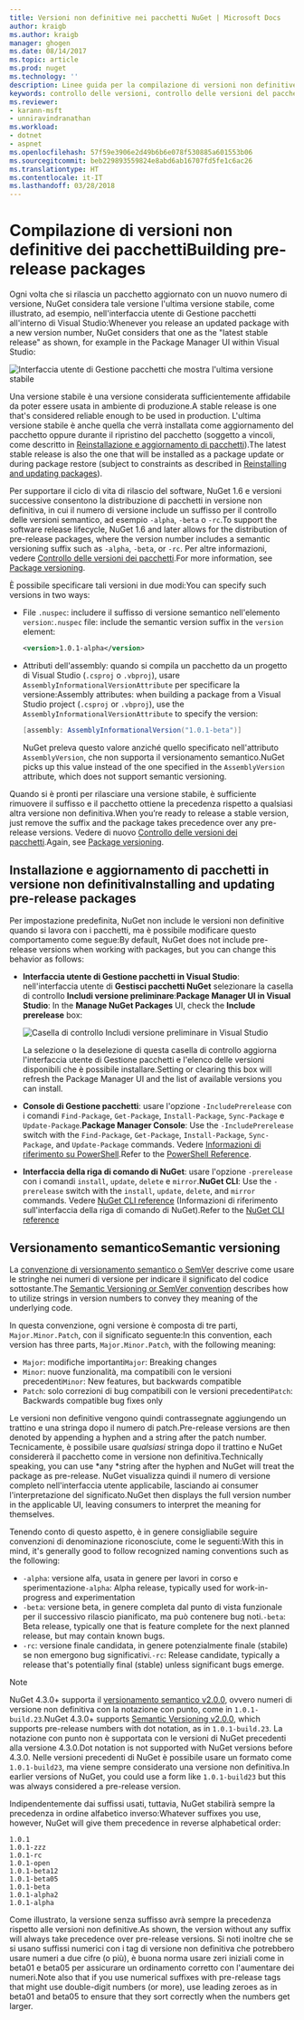 ```yaml
---
title: Versioni non definitive nei pacchetti NuGet | Microsoft Docs
author: kraigb
ms.author: kraigb
manager: ghogen
ms.date: 08/14/2017
ms.topic: article
ms.prod: nuget
ms.technology: ''
description: Linee guida per la compilazione di versioni non definitive dei pacchetti
keywords: controllo delle versioni, controllo delle versioni del pacchetto NuGet, versioni non definitive NuGet, pacchetti in versione non definitiva NuGet, versioni di anteprima dei pacchetti, versioni dei pacchetti RC, versioni dei pacchetti beta, controllo delle versioni semantico NuGet
ms.reviewer:
- karann-msft
- unniravindranathan
ms.workload:
- dotnet
- aspnet
ms.openlocfilehash: 57f59e3906e2d49b6b6e078f530885a601553b06
ms.sourcegitcommit: beb229893559824e8abd6ab16707fd5fe1c6ac26
ms.translationtype: HT
ms.contentlocale: it-IT
ms.lasthandoff: 03/28/2018
---
```

# <a name="building-pre-release-packages"></a><span data-ttu-id="131f2-104">Compilazione di versioni non definitive dei pacchetti</span><span class="sxs-lookup"><span data-stu-id="131f2-104">Building pre-release packages</span></span>

<span data-ttu-id="131f2-105">Ogni volta che si rilascia un pacchetto aggiornato con un nuovo numero di versione, NuGet considera tale versione l'ultima versione stabile, come illustrato, ad esempio, nell'interfaccia utente di Gestione pacchetti all'interno di Visual Studio:</span><span class="sxs-lookup"><span data-stu-id="131f2-105">Whenever you release an updated package with a new version number, NuGet considers that one as the "latest stable release" as shown, for example in the Package Manager UI within Visual Studio:</span></span>

![Interfaccia utente di Gestione pacchetti che mostra l'ultima versione stabile](media/Prerelease_01-LatestStable.png)

<span data-ttu-id="131f2-107">Una versione stabile è una versione considerata sufficientemente affidabile da poter essere usata in ambiente di produzione.</span><span class="sxs-lookup"><span data-stu-id="131f2-107">A stable release is one that's considered reliable enough to be used in production.</span></span> <span data-ttu-id="131f2-108">L'ultima versione stabile è anche quella che verrà installata come aggiornamento del pacchetto oppure durante il ripristino del pacchetto (soggetto a vincoli, come descritto in [Reinstallazione e aggiornamento di pacchetti](../consume-packages/reinstalling-and-updating-packages.md)).</span><span class="sxs-lookup"><span data-stu-id="131f2-108">The latest stable release is also the one that will be installed as a package update or during package restore (subject to constraints as described in [Reinstalling and updating packages](../consume-packages/reinstalling-and-updating-packages.md)).</span></span>

<span data-ttu-id="131f2-109">Per supportare il ciclo di vita di rilascio del software, NuGet 1.6 e versioni successive consentono la distribuzione di pacchetti in versione non definitiva, in cui il numero di versione include un suffisso per il controllo delle versioni semantico, ad esempio `-alpha`, `-beta` o `-rc`.</span><span class="sxs-lookup"><span data-stu-id="131f2-109">To support the software release lifecycle, NuGet 1.6 and later allows for the distribution of pre-release packages, where the version number includes a semantic versioning suffix such as `-alpha`, `-beta`, or `-rc`.</span></span> <span data-ttu-id="131f2-110">Per altre informazioni, vedere [Controllo delle versioni dei pacchetti](../reference/package-versioning.md#pre-release-versions).</span><span class="sxs-lookup"><span data-stu-id="131f2-110">For more information, see [Package versioning](../reference/package-versioning.md#pre-release-versions).</span></span>

<span data-ttu-id="131f2-111">È possibile specificare tali versioni in due modi:</span><span class="sxs-lookup"><span data-stu-id="131f2-111">You can specify such versions in two ways:</span></span>

- <span data-ttu-id="131f2-112">File `.nuspec`: includere il suffisso di versione semantico nell'elemento `version`:</span><span class="sxs-lookup"><span data-stu-id="131f2-112">`.nuspec` file: include the semantic version suffix in the `version` element:</span></span>

    ```xml
    <version>1.0.1-alpha</version>
    ```

- <span data-ttu-id="131f2-113">Attributi dell'assembly: quando si compila un pacchetto da un progetto di Visual Studio (`.csproj` o `.vbproj`), usare `AssemblyInformationalVersionAttribute` per specificare la versione:</span><span class="sxs-lookup"><span data-stu-id="131f2-113">Assembly attributes: when building a package from a Visual Studio project (`.csproj` or `.vbproj`), use the `AssemblyInformationalVersionAttribute` to specify the version:</span></span>

    ```cs
    [assembly: AssemblyInformationalVersion("1.0.1-beta")]
    ```

    <span data-ttu-id="131f2-114">NuGet preleva questo valore anziché quello specificato nell'attributo `AssemblyVersion`, che non supporta il versionamento semantico.</span><span class="sxs-lookup"><span data-stu-id="131f2-114">NuGet picks up this value instead of the one specified in the `AssemblyVersion` attribute, which does not support semantic versioning.</span></span>

<span data-ttu-id="131f2-115">Quando si è pronti per rilasciare una versione stabile, è sufficiente rimuovere il suffisso e il pacchetto ottiene la precedenza rispetto a qualsiasi altra versione non definitiva.</span><span class="sxs-lookup"><span data-stu-id="131f2-115">When you’re ready to release a stable version, just remove the suffix and the package takes precedence over any pre-release versions.</span></span> <span data-ttu-id="131f2-116">Vedere di nuovo [Controllo delle versioni dei pacchetti](../reference/package-versioning.md#pre-release-versions).</span><span class="sxs-lookup"><span data-stu-id="131f2-116">Again, see [Package versioning](../reference/package-versioning.md#pre-release-versions).</span></span>

## <a name="installing-and-updating-pre-release-packages"></a><span data-ttu-id="131f2-117">Installazione e aggiornamento di pacchetti in versione non definitiva</span><span class="sxs-lookup"><span data-stu-id="131f2-117">Installing and updating pre-release packages</span></span>

<span data-ttu-id="131f2-118">Per impostazione predefinita, NuGet non include le versioni non definitive quando si lavora con i pacchetti, ma è possibile modificare questo comportamento come segue:</span><span class="sxs-lookup"><span data-stu-id="131f2-118">By default, NuGet does not include pre-release versions when working with packages, but you can change this behavior as follows:</span></span>

- <span data-ttu-id="131f2-119">**Interfaccia utente di Gestione pacchetti in Visual Studio**: nell'interfaccia utente di **Gestisci pacchetti NuGet** selezionare la casella di controllo **Includi versione preliminare**:</span><span class="sxs-lookup"><span data-stu-id="131f2-119">**Package Manager UI in Visual Studio**: In the **Manage NuGet Packages** UI, check the **Include prerelease** box:</span></span>

    ![Casella di controllo Includi versione preliminare in Visual Studio](media/Prerelease_02-CheckPrerelease.png)

    <span data-ttu-id="131f2-121">La selezione o la deselezione di questa casella di controllo aggiorna l'interfaccia utente di Gestione pacchetti e l'elenco delle versioni disponibili che è possibile installare.</span><span class="sxs-lookup"><span data-stu-id="131f2-121">Setting or clearing this box will refresh the Package Manager UI and the list of available versions you can install.</span></span>

- <span data-ttu-id="131f2-122">**Console di Gestione pacchetti**: usare l'opzione `-IncludePrerelease` con i comandi `Find-Package`, `Get-Package`, `Install-Package`, `Sync-Package` e `Update-Package`.</span><span class="sxs-lookup"><span data-stu-id="131f2-122">**Package Manager Console**: Use the `-IncludePrerelease` switch with the `Find-Package`, `Get-Package`, `Install-Package`, `Sync-Package`, and `Update-Package` commands.</span></span> <span data-ttu-id="131f2-123">Vedere [Informazioni di riferimento su PowerShell](../tools/powershell-reference.md).</span><span class="sxs-lookup"><span data-stu-id="131f2-123">Refer to the [PowerShell Reference](../tools/powershell-reference.md).</span></span>

- <span data-ttu-id="131f2-124">**Interfaccia della riga di comando di NuGet**: usare l'opzione `-prerelease` con i comandi `install`, `update`, `delete` e `mirror`.</span><span class="sxs-lookup"><span data-stu-id="131f2-124">**NuGet CLI**: Use the `-prerelease` switch with the `install`, `update`, `delete`, and `mirror` commands.</span></span> <span data-ttu-id="131f2-125">Vedere [NuGet CLI reference](../tools/nuget-exe-cli-reference.md) (Informazioni di riferimento sull'interfaccia della riga di comando di NuGet).</span><span class="sxs-lookup"><span data-stu-id="131f2-125">Refer to the [NuGet CLI reference](../tools/nuget-exe-cli-reference.md)</span></span>

## <a name="semantic-versioning"></a><span data-ttu-id="131f2-126">Versionamento semantico</span><span class="sxs-lookup"><span data-stu-id="131f2-126">Semantic versioning</span></span>

<span data-ttu-id="131f2-127">La [convenzione di versionamento semantico o SemVer](http://semver.org/spec/v1.0.0.html) descrive come usare le stringhe nei numeri di versione per indicare il significato del codice sottostante.</span><span class="sxs-lookup"><span data-stu-id="131f2-127">The [Semantic Versioning or SemVer convention](http://semver.org/spec/v1.0.0.html) describes how to utilize strings in version numbers to convey they meaning of the underlying code.</span></span>

<span data-ttu-id="131f2-128">In questa convenzione, ogni versione è composta di tre parti, `Major.Minor.Patch`, con il significato seguente:</span><span class="sxs-lookup"><span data-stu-id="131f2-128">In this convention, each version has three parts, `Major.Minor.Patch`, with the following meaning:</span></span>

- <span data-ttu-id="131f2-129">`Major`: modifiche importanti</span><span class="sxs-lookup"><span data-stu-id="131f2-129">`Major`: Breaking changes</span></span>
- <span data-ttu-id="131f2-130">`Minor`: nuove funzionalità, ma compatibili con le versioni precedenti</span><span class="sxs-lookup"><span data-stu-id="131f2-130">`Minor`: New features, but backwards compatible</span></span>
- <span data-ttu-id="131f2-131">`Patch`: solo correzioni di bug compatibili con le versioni precedenti</span><span class="sxs-lookup"><span data-stu-id="131f2-131">`Patch`: Backwards compatible bug fixes only</span></span>

<span data-ttu-id="131f2-132">Le versioni non definitive vengono quindi contrassegnate aggiungendo un trattino e una stringa dopo il numero di patch.</span><span class="sxs-lookup"><span data-stu-id="131f2-132">Pre-release versions are then denoted by appending a hyphen and a string after the patch number.</span></span> <span data-ttu-id="131f2-133">Tecnicamente, è possibile usare *qualsiasi* stringa dopo il trattino e NuGet considererà il pacchetto come in versione non definitiva.</span><span class="sxs-lookup"><span data-stu-id="131f2-133">Technically speaking, you can use *any *string after the hyphen and NuGet will treat the package as pre-release.</span></span> <span data-ttu-id="131f2-134">NuGet visualizza quindi il numero di versione completo nell'interfaccia utente applicabile, lasciando ai consumer l'interpretazione del significato.</span><span class="sxs-lookup"><span data-stu-id="131f2-134">NuGet then displays the full version number in the applicable UI, leaving consumers to interpret the meaning for themselves.</span></span>

<span data-ttu-id="131f2-135">Tenendo conto di questo aspetto, è in genere consigliabile seguire convenzioni di denominazione riconosciute, come le seguenti:</span><span class="sxs-lookup"><span data-stu-id="131f2-135">With this in mind, it's generally good to follow recognized naming conventions such as the following:</span></span>

- <span data-ttu-id="131f2-136">`-alpha`: versione alfa, usata in genere per lavori in corso e sperimentazione</span><span class="sxs-lookup"><span data-stu-id="131f2-136">`-alpha`: Alpha release, typically used for work-in-progress and experimentation</span></span>
- <span data-ttu-id="131f2-137">`-beta`: versione beta, in genere completa dal punto di vista funzionale per il successivo rilascio pianificato, ma può contenere bug noti.</span><span class="sxs-lookup"><span data-stu-id="131f2-137">`-beta`: Beta release, typically one that is feature complete for the next planned release, but may contain known bugs.</span></span>
- <span data-ttu-id="131f2-138">`-rc`: versione finale candidata, in genere potenzialmente finale (stabile) se non emergono bug significativi.</span><span class="sxs-lookup"><span data-stu-id="131f2-138">`-rc`: Release candidate, typically a release that's potentially final (stable) unless significant bugs emerge.</span></span>

> [!Note]
> <span data-ttu-id="131f2-139">NuGet 4.3.0+ supporta il [versionamento semantico v2.0.0](http://semver.org/spec/v2.0.0.html), ovvero numeri di versione non definitiva con la notazione con punto, come in `1.0.1-build.23`.</span><span class="sxs-lookup"><span data-stu-id="131f2-139">NuGet 4.3.0+ supports [Semantic Versioning v2.0.0](http://semver.org/spec/v2.0.0.html), which supports pre-release numbers with dot notation, as in `1.0.1-build.23`.</span></span> <span data-ttu-id="131f2-140">La notazione con punto non è supportata con le versioni di NuGet precedenti alla versione 4.3.0.</span><span class="sxs-lookup"><span data-stu-id="131f2-140">Dot notation is not supported with NuGet versions before 4.3.0.</span></span> <span data-ttu-id="131f2-141">Nelle versioni precedenti di NuGet è possibile usare un formato come `1.0.1-build23`, ma viene sempre considerato una versione non definitiva.</span><span class="sxs-lookup"><span data-stu-id="131f2-141">In earlier versions of NuGet, you could use a form like `1.0.1-build23` but this was always considered a pre-release version.</span></span>

<span data-ttu-id="131f2-142">Indipendentemente dai suffissi usati, tuttavia, NuGet stabilirà sempre la precedenza in ordine alfabetico inverso:</span><span class="sxs-lookup"><span data-stu-id="131f2-142">Whatever suffixes you use, however, NuGet will give them precedence in reverse alphabetical order:</span></span>

    1.0.1
    1.0.1-zzz
    1.0.1-rc
    1.0.1-open
    1.0.1-beta12
    1.0.1-beta05
    1.0.1-beta
    1.0.1-alpha2
    1.0.1-alpha

<span data-ttu-id="131f2-143">Come illustrato, la versione senza suffisso avrà sempre la precedenza rispetto alle versioni non definitive.</span><span class="sxs-lookup"><span data-stu-id="131f2-143">As shown, the version without any suffix will always take precedence over pre-release versions.</span></span> <span data-ttu-id="131f2-144">Si noti inoltre che se si usano suffissi numerici con i tag di versione non definitiva che potrebbero usare numeri a due cifre (o più), è buona norma usare zeri iniziali come in beta01 e beta05 per assicurare un ordinamento corretto con l'aumentare dei numeri.</span><span class="sxs-lookup"><span data-stu-id="131f2-144">Note also that if you use numerical suffixes with pre-release tags that might use double-digit numbers (or more), use leading zeroes as in beta01 and beta05 to ensure that they sort correctly when the numbers get larger.</span></span>
